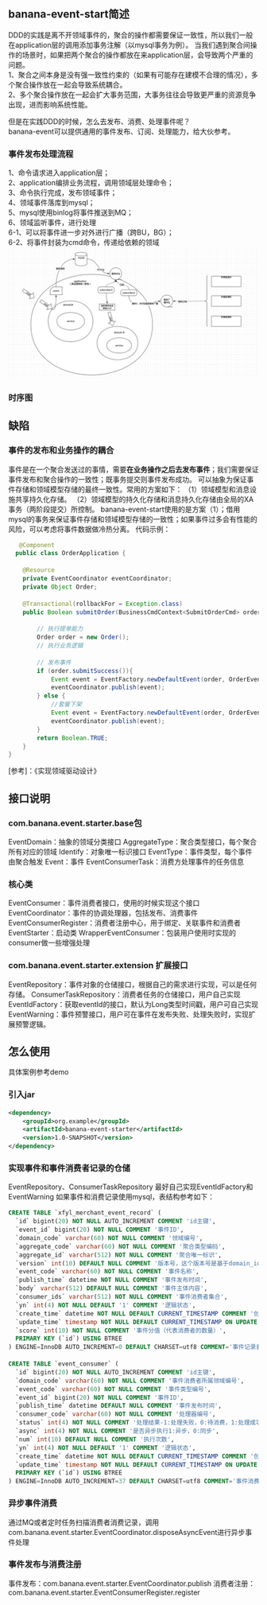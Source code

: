 ## banana-event-start简述
DDD的实践是离不开领域事件的，聚合的操作都需要保证一致性，所以我们一般在application层的调用添加事务注解（以mysql事务为例）。
当我们遇到聚合间操作的场景时，如果把两个聚合的操作都放在来application层，会导致两个严重的问题。  
1、聚合之间本身是没有强一致性约束的（如果有可能存在建模不合理的情况），多个聚合操作放在一起会导致系统耦合。     
2、多个聚合操作放在一起会扩大事务范围，大事务往往会导致更严重的资源竞争出现，进而影响系统性能。   

但是在实践DDD的时候，怎么去发布、消费、处理事件呢？  
banana-event可以提供通用的事件发布、订阅、处理能力，给大伙参考。  

### 事件发布处理流程
1、命令请求进入application层；  
2、application编排业务流程，调用领域层处理命令；  
3、命令执行完成，发布领域事件；  
4、领域事件落库到mysql；  
5、mysql使用binlog将事件推送到MQ；  
6、领域监听事件，进行处理  
6-1、可以将事件进一步对外进行广播（跨BU，BG）；  
6-2、将事件封装为cmd命令，传递给依赖的领域  
![img_3.png](img_3.png)

### 时序图

## 缺陷
### 事件的发布和业务操作的耦合
事件是在一个聚合发送过的事情，需要**在业务操作之后去发布事件**；我们需要保证事件发布和聚合操作的一致性；既事务提交则事件发布成功。
可以抽象为保证事件存储和领域模型存储的最终一致性。常用的方案如下：
（1）领域模型和消息设施共享持久化存储。
（2）领域模型的持久化存储和消息持久化存储由全局的XA事务（两阶段提交）所控制。
banana-event-start使用的是方案（1）；借用mysql的事务来保证事件存储和领域模型存储的一致性；如果事件过多会有性能的风险，可以考虑将事件数据做冷热分离。
代码示例：
```java
   @Component
  public class OrderApplication {

    @Resource
    private EventCoordinator eventCoordinator;
    private Object Order;

    @Transactional(rollbackFor = Exception.class)
    public Boolean submitOrder(BusinessCmdContext<SubmitOrderCmd> orderCmd){

        // 执行提单能力
        Order order = new Order();
        // 执行业务逻辑

        // 发布事件
        if (order.submitSuccess()){
            Event event = EventFactory.newDefaultEvent(order, OrderEventEnum.SUBMIT_ORDER_SUCCESS);
            eventCoordinator.publish(event);
        } else {
            //套餐下架
            Event event = EventFactory.newDefaultEvent(order, OrderEventEnum.SUBMIT_ORDER_FAIL);
            eventCoordinator.publish(event);
        }
        return Boolean.TRUE;
    }
}

```
[参考]：《实现领域驱动设计》


## 接口说明
### com.banana.event.starter.base包
EventDomain：抽象的领域分类接口
AggregateType：聚合类型接口，每个聚合所有对应的领域
Identify：对象唯一标识接口
EventType：事件类型，每个事件由聚合触发
Event：事件
EventConsumerTask：消费方处理事件的任务信息

### 核心类
EventConsumer：事件消费者接口，使用的时候实现这个接口
EventCoordinator：事件的协调处理器，包括发布、消费事件
EventConsumerRegister：消费者注册中心，用于绑定、关联事件和消费者
EventStarter：启动类
WrapperEventConsumer：包装用户使用时实现的consumer做一些增强处理

### com.banana.event.starter.extension 扩展接口
EventRepository：事件对象的仓储接口，根据自己的需求进行实现，可以是任何存储。
ConsumerTaskRepository：消费者任务的仓储接口，用户自己实现
EventIdFactory：获取eventId的接口，默认为Long类型时间戳，用户可自己实现
EventWarning：事件预警接口，用户可在事件在发布失败、处理失败时，实现扩展预警逻辑。


## 怎么使用
具体案例参考demo
### 引入jar
```xml
<dependency>
    <groupId>org.example</groupId>
    <artifactId>banana-event-starter</artifactId>
    <version>1.0-SNAPSHOT</version>
</dependency>
```

### 实现事件和事件消费者记录的仓储
EventRepository、ConsumerTaskRepository
最好自己实现EventIdFactory和EventWarning
如果事件和消费记录使用mysql，表结构参考如下：
```sql
CREATE TABLE `xfyl_merchant_event_record` (
  `id` bigint(20) NOT NULL AUTO_INCREMENT COMMENT 'id主键',
  `event_id` bigint(20) NOT NULL COMMENT '事件ID',
  `domain_code` varchar(60) NOT NULL COMMENT '领域编号',
  `aggregate_code` varchar(60) NOT NULL COMMENT '聚合类型编码',
  `aggregate_id` varchar(512) NOT NULL COMMENT '聚合唯一标识',
  `version` int(10) DEFAULT NULL COMMENT '版本号，这个版本号是基于domain_id发布的事件版本号',
  `event_code` varchar(60) NOT NULL COMMENT '事件名称',
  `publish_time` datetime NOT NULL COMMENT '事件发布时间',
  `body` varchar(512) DEFAULT NULL COMMENT '事件主体内容',
  `consumer_ids` varchar(512) NOT NULL COMMENT '事件消费者集合',
  `yn` int(4) NOT NULL DEFAULT '1' COMMENT '逻辑状态',
  `create_time` datetime NOT NULL DEFAULT CURRENT_TIMESTAMP COMMENT '创建时间',
  `update_time` timestamp NOT NULL DEFAULT CURRENT_TIMESTAMP ON UPDATE CURRENT_TIMESTAMP,
  `score` int(10) NOT NULL COMMENT '事件分值（代表消费者的数量）',
  PRIMARY KEY (`id`) USING BTREE
) ENGINE=InnoDB AUTO_INCREMENT=0 DEFAULT CHARSET=utf8 COMMENT='事件记录表';

CREATE TABLE `event_consumer` (
  `id` bigint(20) NOT NULL AUTO_INCREMENT COMMENT 'id主键',
  `domain_code` varchar(60) NOT NULL COMMENT '事件消费者所属领域编号',
  `event_code` varchar(60) NOT NULL COMMENT '事件类型编号',
  `event_id` bigint(20) NOT NULL COMMENT '事件ID',
  `publish_time` datetime DEFAULT NULL COMMENT '事件发布时间',
  `consumer_code` varchar(60) NOT NULL COMMENT '处理器编号',
  `status` int(4) NOT NULL COMMENT '处理结果-1:处理失败，0:待消费，1:处理成功，2:失效',
  `async` int(4) NOT NULL COMMENT '是否异步执行1:异步，0:同步',
  `num` int(10) DEFAULT NULL COMMENT '执行次数',
  `yn` int(4) NOT NULL DEFAULT '1' COMMENT '逻辑状态',
  `create_time` datetime NOT NULL DEFAULT CURRENT_TIMESTAMP COMMENT '创建时间',
  `update_time` timestamp NOT NULL DEFAULT CURRENT_TIMESTAMP ON UPDATE CURRENT_TIMESTAMP COMMENT '更新时间',
  PRIMARY KEY (`id`) USING BTREE
) ENGINE=InnoDB AUTO_INCREMENT=37 DEFAULT CHARSET=utf8 COMMENT='事件消费记录表';
```

### 异步事件消费
通过MQ或者定时任务扫描消费者消费记录，调用com.banana.event.starter.EventCoordinator.disposeAsyncEvent进行异步事件处理

### 事件发布与消费注册
事件发布：com.banana.event.starter.EventCoordinator.publish
消费者注册：com.banana.event.starter.EventConsumerRegister.register


